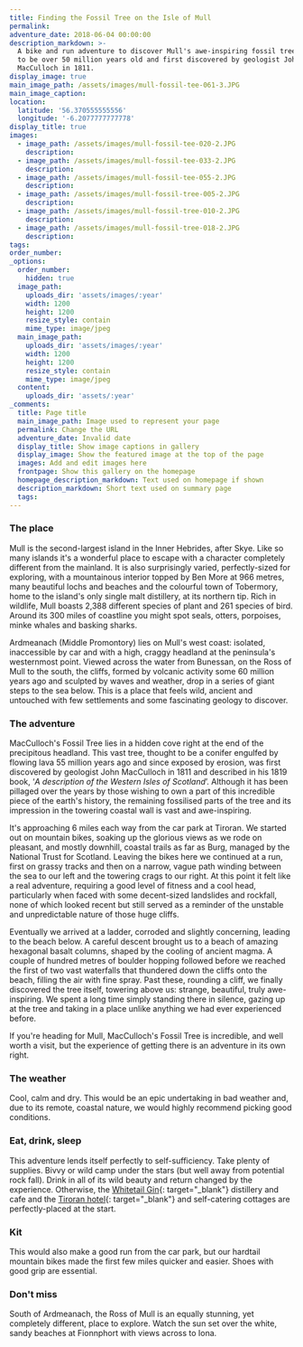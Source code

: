 ```yaml
---
title: Finding the Fossil Tree on the Isle of Mull
permalink:
adventure_date: 2018-06-04 00:00:00
description_markdown: >-
  A bike and run adventure to discover Mull's awe-inspiring fossil tree, thought
  to be over 50 million years old and first discovered by geologist John
  MacCulloch in 1811.
display_image: true
main_image_path: /assets/images/mull-fossil-tee-061-3.JPG
main_image_caption:
location:
  latitude: '56.370555555556'
  longitude: '-6.2077777777778'
display_title: true
images:
  - image_path: /assets/images/mull-fossil-tee-020-2.JPG
    description:
  - image_path: /assets/images/mull-fossil-tee-033-2.JPG
    description:
  - image_path: /assets/images/mull-fossil-tee-055-2.JPG
    description:
  - image_path: /assets/images/mull-fossil-tree-005-2.JPG
    description:
  - image_path: /assets/images/mull-fossil-tree-010-2.JPG
    description:
  - image_path: /assets/images/mull-fossil-tree-018-2.JPG
    description:
tags:
order_number:
_options:
  order_number:
    hidden: true
  image_path:
    uploads_dir: 'assets/images/:year'
    width: 1200
    height: 1200
    resize_style: contain
    mime_type: image/jpeg
  main_image_path:
    uploads_dir: 'assets/images/:year'
    width: 1200
    height: 1200
    resize_style: contain
    mime_type: image/jpeg
  content:
    uploads_dir: 'assets/:year'
_comments:
  title: Page title
  main_image_path: Image used to represent your page
  permalink: Change the URL
  adventure_date: Invalid date
  display_title: Show image captions in gallery
  display_image: Show the featured image at the top of the page
  images: Add and edit images here
  frontpage: Show this gallery on the homepage
  homepage_description_markdown: Text used on homepage if shown
  description_markdown: Short text used on summary page
  tags:
---
```


### The place

Mull is the second-largest island in the Inner Hebrides, after Skye. Like so many islands it's a wonderful place to escape with a character completely different from the mainland. It is also surprisingly varied, perfectly-sized for exploring, with a mountainous interior topped by Ben More at 966 metres, many beautiful lochs and beaches and the colourful town of Tobermory, home to the island's only single malt distillery, at its northern tip. Rich in wildlife, Mull boasts 2,388 different species of plant and 261 species of bird. Around its 300 miles of coastline you might spot seals, otters, porpoises, minke whales and basking sharks.

Ardmeanach (Middle Promontory) lies on Mull's west coast: isolated, inaccessible by car and with a high, craggy headland at the peninsula's westernmost point. Viewed across the water from Bunessan, on the Ross of Mull to the south, the cliffs, formed by volcanic activity some 60 million years ago and sculpted by waves and weather, drop in a series of giant steps to the sea below. This is a place that feels wild, ancient and untouched with few settlements and some fascinating geology to discover.

### The adventure

MacCulloch's Fossil Tree lies in a hidden cove right at the end of the precipitous headland. This vast tree, thought to be a conifer engulfed by flowing lava 55 million years ago and since exposed by erosion, was first discovered by geologist John MacCulloch in 1811 and described in his 1819 book, ‘*A description of the Western Isles of Scotland*’. Although it has been pillaged over the years by those wishing to own a part of this incredible piece of the earth's history, the remaining fossilised parts of the tree and its impression in the towering coastal wall is vast and awe-inspiring.

It's approaching 6 miles each way from the car park at Tiroran. We started out on mountain bikes, soaking up the glorious views as we rode on pleasant, and mostly downhill, coastal trails as far as Burg, managed by the National Trust for Scotland. Leaving the bikes here we continued at a run, first on grassy tracks and then on a narrow, vague path winding between the sea to our left and the towering crags to our right. At this point it felt like a real adventure, requiring a good level of fitness and a cool head, particularly when faced with some decent-sized landslides and rockfall, none of which looked recent but still served as a reminder of the unstable and unpredictable nature of those huge cliffs.

Eventually we arrived at a ladder, corroded and slightly concerning, leading to the beach below. A careful descent brought us to a beach of amazing hexagonal basalt columns, shaped by the cooling of ancient magma. A couple of hundred metres of boulder hopping followed before we reached the first of two vast waterfalls that thundered down the cliffs onto the beach, filling the air with fine spray. Past these, rounding a cliff, we finally discovered the tree itself, towering above us: strange, beautiful, truly awe-inspiring. We spent a long time simply standing there in silence, gazing up at the tree and taking in a place unlike anything we had ever experienced before.

If you're heading for Mull, MacCulloch's Fossil Tree is incredible, and well worth a visit, but the experience of getting there is an adventure in its own right.

### The weather

Cool, calm and dry. This would be an epic undertaking in bad weather and, due to its remote, coastal nature, we would highly recommend picking good conditions.

### Eat, drink, sleep

This adventure lends itself perfectly to self-sufficiency. Take plenty of supplies. Bivvy or wild camp under the stars (but well away from potential rock fall). Drink in all of its wild beauty and return changed by the experience. Otherwise, the [Whitetail Gin](https://whitetailgin.com/){: target="_blank"} distillery and cafe and the [Tiroran hotel](https://www.tiroran.com/){: target="_blank"} and self-catering cottages are perfectly-placed at the start.

### Kit

This would also make a good run from the car park, but our hardtail mountain bikes made the first few miles quicker and easier. Shoes with good grip are essential.

### Don't miss

South of Ardmeanach, the Ross of Mull is an equally stunning, yet completely different, place to explore. Watch the sun set over the white, sandy beaches at Fionnphort with views across to Iona.